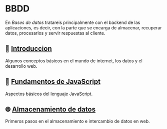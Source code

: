 # BBDD
En *Bases de datos* tratareis principalmente con el backend de las aplicaciones, es decir, con la parte que se encarga de almacenar, recuperar datos, procesarlos y servir respuestas al cliente.

## 🐤 [Introduccion](./00_introduccion/index.md)

Algunos conceptos básicos en el mundo de internet, los datos y el desarrollo web.

## 🏃 [Fundamentos de JavaScript](./01_javascript_fundamentos/index.md)

Aspectos básicos del lenguaje JavaScript.

## 🌐 [Almacenamiento de datos](./02_intercambio_datos/index.md)

Primeros pasos en el almacenamiento e intercambio de datos en web.

